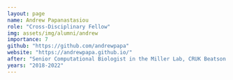 ```yaml
---
layout: page
name: Andrew Papanastasiou
role: "Cross-Disciplinary Fellow"
img: assets/img/alumni/andrew
importance: 7
github: "https://github.com/andrewpapa"
website: "https://andrewpapa.github.io/"
after: "Senior Computational Biologist in the Miller Lab, CRUK Beatson Institute "
years: "2018-2022"
---
```


